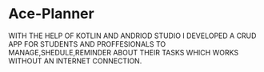 # Ace-Planner
WITH THE HELP OF KOTLIN AND ANDRIOD STUDIO I DEVELOPED A CRUD APP FOR STUDENTS AND PROFFESIONALS TO MANAGE,SHEDULE,REMINDER ABOUT THEIR TASKS WHICH WORKS WITHOUT AN INTERNET CONNECTION.
